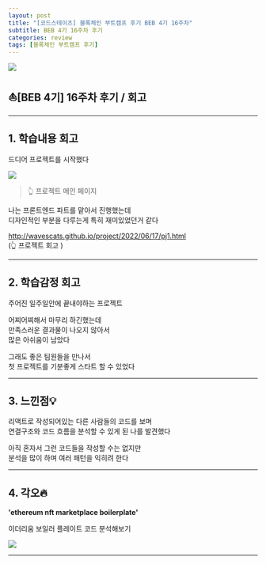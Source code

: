 ```yaml
---
layout: post
title: "[코드스테이츠] 블록체인 부트캠프 후기 BEB 4기 16주차"
subtitle: BEB 4기 16주차 후기
categories: review
tags: [블록체인 부트캠프 후기]
---
```


![](https://velog.velcdn.com/images/-__-/post/f8356d11-ea65-4a0c-b03c-ecde9d118a6a/image.png)

## ⛵[BEB 4기] 16주차 후기 / 회고

<hr>

## 1. 학습내용 회고

드디어 프로젝트를 시작했다

![](https://velog.velcdn.com/images/-__-/post/4b657984-d9ea-4436-a3ae-d286ecfc35dc/image.png)

> 👆 프로젝트 메인 페이지

나는 프론트엔드 파트를 맡아서 진행했는데<br>
디자인적인 부분을 다루는게 특히 재미있었던거 같다

<http://wavescats.github.io/project/2022/06/17/pj1.html><br>
(👆 프로젝트 회고 )

<hr>

## 2. 학습감정 회고

주어진 일주일안에 끝내야하는 프로젝트

어찌어찌해서 마무리 하긴했는데<br>
만족스러운 결과물이 나오지 않아서 <br>
많은 아쉬움이 남았다

그래도 좋은 팀원들을 만나서 <br>
첫 프로젝트를 기분좋게 스타트 할 수 있었다

<hr>

## 3. 느낀점💡

리액트로 작성되어있는 다른 사람들의 코드를 보며<br>
연결구조와 코드 흐름을 분석할 수 있게 된 나를 발견했다

아직 혼자서 그런 코드들을 작성할 수는 없지만<br>
분석을 많이 하며 여러 패턴을 익히려 한다

<hr>

## 4. 각오🔥

**'ethereum nft marketplace boilerplate'**

이더리움 보일러 플레이트 코드 분석해보기

![](https://velog.velcdn.com/images/-__-/post/3c02e601-48e1-4a44-a136-6198c408f3b1/image.png)

---
